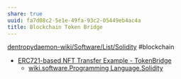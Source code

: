 ```yaml
---
share: true
uuid: fa7d08c2-5e1e-49fa-93c2-05449eb4ac4a
title: Blockchain Token Bridge
---
```

[dentropydaemon-wiki/Software/List/Solidity](/dentropydaemon-wiki/Software/List/Solidity) #blockchain 

* [ERC721-based NFT Transfer Example - TokenBridge](https://docs.tokenbridge.net/eth-xdai-amb-bridge/nft-omnibridge-extension/nft-transfer-example)
  * [wiki.software.Programming Language.Solidity](/dentropydaemon-wiki/Software/List/Solidity)